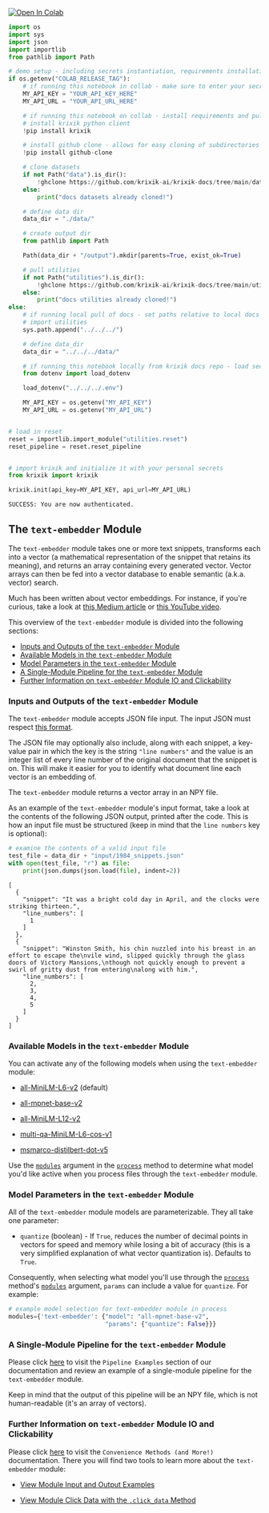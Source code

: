 <a href="https://colab.research.google.com/github/krixik-ai/krixik-docs/blob/main/docs/modules/ai_modules/text-embedder_module.ipynb" target="_parent"><img src="https://colab.research.google.com/assets/colab-badge.svg" alt="Open In Colab"/></a>


```python
import os
import sys
import json
import importlib
from pathlib import Path

# demo setup - including secrets instantiation, requirements installation, and path setting
if os.getenv("COLAB_RELEASE_TAG"):
    # if running this notebook in collab - make sure to enter your secrets
    MY_API_KEY = "YOUR_API_KEY_HERE"
    MY_API_URL = "YOUR_API_URL_HERE"

    # if running this notebook on collab - install requirements and pull required subdirectories
    # install krixik python client
    !pip install krixik

    # install github clone - allows for easy cloning of subdirectories from docs repo: https://github.com/krixik-ai/krixik-docs
    !pip install github-clone

    # clone datasets
    if not Path("data").is_dir():
        !ghclone https://github.com/krixik-ai/krixik-docs/tree/main/data
    else:
        print("docs datasets already cloned!")

    # define data dir
    data_dir = "./data/"

    # create output dir
    from pathlib import Path

    Path(data_dir + "/output").mkdir(parents=True, exist_ok=True)

    # pull utilities
    if not Path("utilities").is_dir():
        !ghclone https://github.com/krixik-ai/krixik-docs/tree/main/utilities
    else:
        print("docs utilities already cloned!")
else:
    # if running local pull of docs - set paths relative to local docs structure
    # import utilities
    sys.path.append("../../../")

    # define data_dir
    data_dir = "../../../data/"

    # if running this notebook locally from krixik docs repo - load secrets from a .env placed at the base of the docs repo
    from dotenv import load_dotenv

    load_dotenv("../../../.env")

    MY_API_KEY = os.getenv("MY_API_KEY")
    MY_API_URL = os.getenv("MY_API_URL")


# load in reset
reset = importlib.import_module("utilities.reset")
reset_pipeline = reset.reset_pipeline


# import krixik and initialize it with your personal secrets
from krixik import krixik

krixik.init(api_key=MY_API_KEY, api_url=MY_API_URL)
```

    SUCCESS: You are now authenticated.


## The `text-embedder` Module

The `text-embedder` module takes one or more text snippets, transforms each into a vector (a mathematical representation of the snippet that retains its meaning), and returns an array containing every generated vector. Vector arrays can then be fed into a vector database to enable semantic (a.k.a. vector) search.

Much has been written about vector embeddings. For instance, if you're curious, take a look at [this Medium article](https://medium.com/@2twitme/an-intuitive-101-guide-to-vector-embeddings-ffde295c3558) or [this YouTube video](https://www.youtube.com/watch?v=NEreO2zlXDk).

This overview of the `text-embedder` module is divided into the following sections:

- [Inputs and Outputs of the `text-embedder` Module](#inputs-and-outputs-of-the-text-embedder-module)
- [Available Models in the `text-embedder` Module](#available-models-in-the-text-embedder-module)
- [Model Parameters in the `text-embedder` Module](#model-parameters-in-the-text-embedder-module)
- [A Single-Module Pipeline for the `text-embedder` Module](#a-single-module-pipeline-for-the-text-embedder-module)
- [Further Information on `text-embedder` Module IO and Clickability](#further-information-on-text-embedder-module-io-and-clickability)

### Inputs and Outputs of the `text-embedder` Module

The `text-embedder` module accepts JSON file input. The input JSON must respect [this format](../../system/parameters_processing_files_through_pipelines/JSON_input_format.md).

The JSON file may optionally also include, along with each snippet, a key-value pair in which the key is the string `"line numbers"` and the value is an integer list of every line number of the original document that the snippet is on. This will make it easier for you to identify what document line each vector is an embedding of.

The `text-embedder` module returns a vector array in an NPY file.

As an example of the `text-embedder` module's input format, take a look at the contents of the following JSON output, printed after the code. This is how an input file must be structured (keep in mind that the `line numbers` key is optional):


```python
# examine the contents of a valid input file
test_file = data_dir + "input/1984_snippets.json"
with open(test_file, "r") as file:
    print(json.dumps(json.load(file), indent=2))
```

    [
      {
        "snippet": "It was a bright cold day in April, and the clocks were striking thirteen.",
        "line_numbers": [
          1
        ]
      },
      {
        "snippet": "Winston Smith, his chin nuzzled into his breast in an effort to escape the\nvile wind, slipped quickly through the glass doors of Victory Mansions,\nthough not quickly enough to prevent a swirl of gritty dust from entering\nalong with him.",
        "line_numbers": [
          2,
          3,
          4,
          5
        ]
      }
    ]


### Available Models in the `text-embedder` Module

You can activate any of the following models when using the `text-embedder` module:

- [all-MiniLM-L6-v2](https://huggingface.co/sentence-transformers/all-MiniLM-L6-v2) (default)

- [all-mpnet-base-v2](https://huggingface.co/sentence-transformers/all-mpnet-base-v2)

- [all-MiniLM-L12-v2](https://huggingface.co/sentence-transformers/all-MiniLM-L12-v2)

- [multi-qa-MiniLM-L6-cos-v1](https://huggingface.co/sentence-transformers/multi-qa-MiniLM-L6-cos-v1)

- [msmarco-distilbert-dot-v5](https://huggingface.co/sentence-transformers/msmarco-distilbert-dot-v5)

Use the [`modules`](../../system/parameters_processing_files_through_pipelines/process_method.md#selecting-models-via-the-modules-argument) argument in the [`process`](../../system/parameters_processing_files_through_pipelines/process_method.md) method to determine what model you'd like active when you process files through the `text-embedder` module.

### Model Parameters in the `text-embedder` Module

All of the `text-embedder` module models are parameterizable. They all take one parameter:

- `quantize` (boolean) - If `True`, reduces the number of decimal points in vectors for speed and memory while losing a bit of accuracy (this is a very simplified explanation of what vector quantization is). Defaults to `True`.

 Consequently, when selecting what model you'll use through the [`process`](../../system/parameters_processing_files_through_pipelines/process_method.md) method's [`modules`](../../system/parameters_processing_files_through_pipelines/process_method.md#selecting-models-via-the-modules-argument) argument, `params` can include a value for `quantize`. For example:

```python
# example model selection for text-embedder module in process
modules={'text-embedder': {"model": "all-mpnet-base-v2",
                           "params": {"quantize": False}}}
```

### A Single-Module Pipeline for the `text-embedder` Module

Please click [here](../../examples/single_module_pipelines/single_text-embedder.md) to visit the `Pipeline Examples` section of our documentation and review an example of a single-module pipeline for the `text-embedder` module.

Keep in mind that the output of this pipeline will be an NPY file, which is not human-readable (it's an array of vectors).

### Further Information on `text-embedder` Module IO and Clickability

Please click [here](../../system/convenience_methods/convenience_methods.md) to visit the `Convenience Methods (and More!)` documentation. There you will find two tools to learn more about the `text-embedder` module:

- [View Module Input and Output Examples](../../system/convenience_methods/convenience_methods.md#view-module-input-and-output-examples)

- [View Module Click Data with the `.click_data` Method](../../system/convenience_methods/convenience_methods.md#view-module-click-data-with-the-click_data-method)
